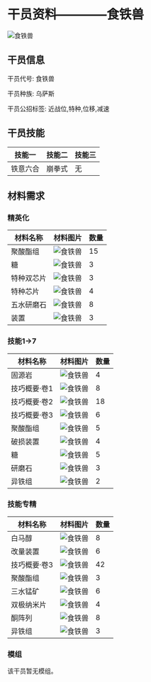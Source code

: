 # 干员资料————食铁兽

![食铁兽](./oprImages/食铁兽.png)

## 干员信息

干员代号: 食铁兽

干员种族: 乌萨斯

干员公招标签: 近战位,特种,位移,减速

## 干员技能

| 技能一       | 技能二   | 技能三 |
| ------------ | -------- | ------ |
| 铁意六合 | 崩拳式 | 无 |

## 材料需求

### 精英化

| 材料名称      | 材料图片 | 数量  |
|---------|---------|-----|
| 聚酸酯组 | ![食铁兽](./matIcons/聚酸酯组.png)  |   15  |
| 糖 | ![食铁兽](./matIcons/糖.png)  |   3  |
| 特种双芯片 | ![食铁兽](./matIcons/特种双芯片.png)  |   3  |
| 特种芯片 | ![食铁兽](./matIcons/特种芯片.png)  |   4  |
| 五水研磨石 | ![食铁兽](./matIcons/五水研磨石.png)  |   8  |
| 装置 | ![食铁兽](./matIcons/装置.png)  |   3  |

### 技能1→7

| 材料名称      | 材料图片 | 数量  |
|---------|---------|-----|
| 固源岩 | ![食铁兽](./matIcons/固源岩.png)  |   4  |
| 技巧概要·卷1 | ![食铁兽](./matIcons/技巧概要·卷1.png)  |   8  |
| 技巧概要·卷2 | ![食铁兽](./matIcons/技巧概要·卷2.png)  |   18  |
| 技巧概要·卷3 | ![食铁兽](./matIcons/技巧概要·卷3.png)  |   6  |
| 聚酸酯组 | ![食铁兽](./matIcons/聚酸酯组.png)  |   5  |
| 破损装置 | ![食铁兽](./matIcons/破损装置.png)  |   4  |
| 糖 | ![食铁兽](./matIcons/糖.png)  |   5  |
| 研磨石 | ![食铁兽](./matIcons/研磨石.png)  |   3  |
| 异铁组 | ![食铁兽](./matIcons/异铁组.png)  |   2  |

### 技能专精

| 材料名称      | 材料图片 | 数量  |
|---------|---------|-----|
| 白马醇 | ![食铁兽](./matIcons/白马醇.png)  |   8  |
| 改量装置 | ![食铁兽](./matIcons/改量装置.png)  |   6  |
| 技巧概要·卷3 | ![食铁兽](./matIcons/技巧概要·卷3.png)  |   42  |
| 聚酸酯组 | ![食铁兽](./matIcons/聚酸酯组.png)  |   3  |
| 三水锰矿 | ![食铁兽](./matIcons/三水锰矿.png)  |   6  |
| 双极纳米片 | ![食铁兽](./matIcons/双极纳米片.png)  |   4  |
| 酮阵列 | ![食铁兽](./matIcons/酮阵列.png)  |   8  |
| 异铁组 | ![食铁兽](./matIcons/异铁组.png)  |   3  |

### 模组

该干员暂无模组。

